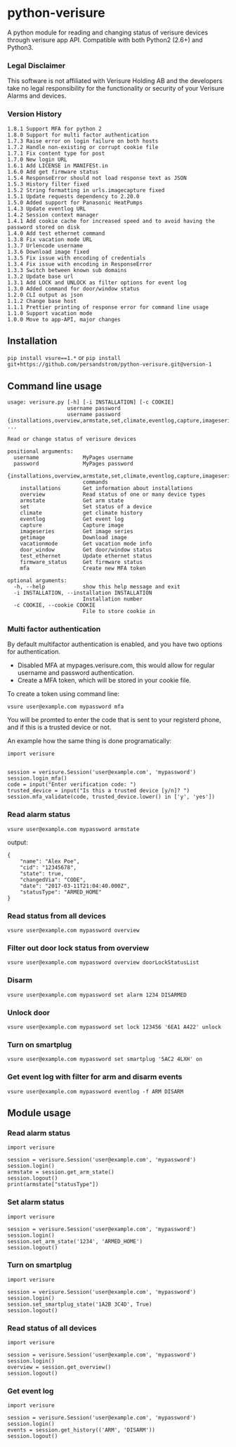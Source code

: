 # python-verisure
A python module for reading and changing status of verisure devices through verisure app API. Compatible with both Python2 (2.6+) and Python3.

### Legal Disclaimer
This software is not affiliated with Verisure Holding AB and the developers take no legal responsibility for the functionality or security of your Verisure Alarms and devices.


### Version History
```
1.8.1 Support MFA for python 2
1.8.0 Support for multi factor authentication
1.7.3 Raise error on login failure on both hosts
1.7.2 Handle non-existing or corrupt cookie file
1.7.1 Fix content type for post
1.7.0 New login URL
1.6.1 Add LICENSE in MANIFESt.in
1.6.0 Add get firmware status
1.5.4 ResponseError should not load response text as JSON
1.5.3 History filter fixed
1.5.2 String formatting in urls.imagecapture fixed
1.5.1 Update requests dependency to 2.20.0
1.5.0 Added support for Panasonic HeatPumps
1.4.3 Update eventlog URL
1.4.2 Session context manager
1.4.1 Add cookie cache for increased speed and to avoid having the password stored on disk
1.4.0 Add test ethernet command
1.3.8 Fix vacation mode URL
1.3.7 Urlencode username
1.3.6 Download image fixed
1.3.5 Fix issue with encoding of credentials
1.3.4 Fix issue with encoding in ResponseError
1.3.3 Switch between known sub domains
1.3.2 Update base url 
1.3.1 Add LOCK and UNLOCK as filter options for event log
1.3.0 Added command for door/window status
1.2.0 CLI output as json
1.1.2 Change base host
1.1.1 Prettier printing of response error for command line usage
1.1.0 Support vacation mode 
1.0.0 Move to app-API, major changes
```

## Installation
``` pip install vsure==1.* ```
or
``` pip install git+https://github.com/persandstrom/python-verisure.git@version-1 ```


## Command line usage

```
usage: verisure.py [-h] [-i INSTALLATION] [-c COOKIE]
                   username password
                   username password {installations,overview,armstate,set,climate,eventlog,capture,imageseries,getimage,vacationmode,door_window,test_ethernet,firmware_status,mfa} ...

Read or change status of verisure devices

positional arguments:
  username              MyPages username
  password              MyPages password
  {installations,overview,armstate,set,climate,eventlog,capture,imageseries,getimage,vacationmode,door_window,test_ethernet,firmware_status,mfa}
                        commands
    installations       Get information about installations
    overview            Read status of one or many device types
    armstate            Get arm state
    set                 Set status of a device
    climate             get climate history
    eventlog            Get event log
    capture             Capture image
    imageseries         Get image series
    getimage            Download image
    vacationmode        Get vacation mode info
    door_window         Get door/window status
    test_ethernet       Update ethernet status
    firmware_status     Get firmware status
    mfa                 Create new MFA token

optional arguments:
  -h, --help            show this help message and exit
  -i INSTALLATION, --installation INSTALLATION
                        Installation number
  -c COOKIE, --cookie COOKIE
                        File to store cookie in
```

### Multi factor authentication

By default multifactor authentication is enabled, and you have two options for authentication. 

* Disabled MFA at mypages.verisure.com, this would allow for regular username and password authentication.
* Create a MFA token, which will be stored in your cookie file.

To create a token using command line: 

``` vsure user@example.com mypassword mfa ```

You will be promted to enter the code that is sent to your registerd phone, and if this is a trusted device or not. 

An example how the same thing is done programatically:

 ```
import verisure


session = verisure.Session('user@example.com', 'mypassword')
session.login_mfa()
code = input("Enter verification code: ")
trusted_device = input("Is this a trusted device [y/n]? ")
session.mfa_validate(code, trusted_device.lower() in ['y', 'yes'])
```

### Read alarm status

``` vsure user@example.com mypassword armstate ```

output:

```
{
    "name": "Alex Poe",
    "cid": "12345678",
    "state": true,
    "changedVia": "CODE",
    "date": "2017-03-11T21:04:40.000Z",
    "statusType": "ARMED_HOME"
}
```

### Read status from all devices

``` vsure user@example.com mypassword overview ```

### Filter out door lock status from overview 

``` vsure user@example.com mypassword overview doorLockStatusList ```

### Disarm

``` vsure user@example.com mypassword set alarm 1234 DISARMED ```

### Unlock door

``` vsure user@example.com mypassword set lock 123456 '6EA1 A422' unlock ```

### Turn on smartplug 

``` vsure user@example.com mypassword set smartplug '5AC2 4LXH' on ```

### Get event log with filter for arm and disarm events

``` vsure user@example.com mypassword eventlog -f ARM DISARM ```

## Module usage

### Read alarm status
```
import verisure

session = verisure.Session('user@example.com', 'mypassword')
session.login()
armstate = session.get_arm_state()
session.logout()
print(armstate["statusType"])
```

### Set alarm status
```
import verisure

session = verisure.Session('user@example.com', 'mypassword')
session.login()
session.set_arm_state('1234', 'ARMED_HOME')
session.logout()
```

### Turn on smartplug
```
import verisure

session = verisure.Session('user@example.com', 'mypassword')
session.login()
session.set_smartplug_state('1A2B 3C4D', True)
session.logout()
```

### Read status of all devices
```
import verisure

session = verisure.Session('user@example.com', 'mypassword')
session.login()
overview = session.get_overview()
session.logout()
```

### Get event log
```
import verisure

session = verisure.Session('user@example.com', 'mypassword')
session.login()
events = session.get_history(('ARM', 'DISARM'))
session.logout()
```

